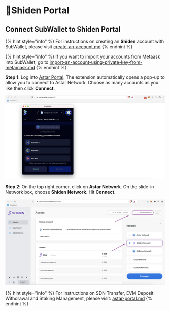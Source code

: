 # Shiden Portal

## Connect SubWallet to Shiden Portal

{% hint style="info" %}
For instructions on creating an **Shiden** account with SubWallet, please visit [create-an-account.md](../user-guide/create-an-account.md "mention")
{% endhint %}

{% hint style="info" %}
If you want to import your accounts from Metaask into SubWallet, go to [import-an-account-using-private-key-from-metamask.md](../user-guide/import-and-restore-an-account/import-an-account-using-private-key-from-metamask.md "mention")
{% endhint %}

**Step 1**: Log into [Astar Portal](https://portal.astar.network/#/assets). The extension automatically opens a pop-up to allow you to connect to Astar Network. Choose as many accounts as you like then click **Connect**.

![](<../.gitbook/assets/Screen Shot 2022-04-22 at 14.28.13.png>)

**Step 2**: On the top right corner, click on **Astar Network**. On the slide-in Network box, choose **Shiden Network**. Hit **Connect**.

![](../.gitbook/assets/shiden1.png)

{% hint style="info" %}
For Instructions on SDN Transfer, EVM Deposit Withdrawal and Staking Management, please visit: [astar-portal.md](astar-portal.md "mention")
{% endhint %}
